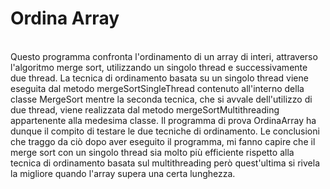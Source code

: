 <B> Ordina Array </B>
=====================
<BR>
Questo programma confronta l'ordinamento di un array di interi, attraverso l'algoritmo merge sort, utilizzando un singolo thread e successivamente due thread. 
La tecnica di ordinamento basata su un singolo thread viene eseguita dal metodo mergeSortSingleThread contenuto all'interno della classe MergeSort mentre la seconda tecnica, che si avvale
dell'utilizzo di due thread, viene realizzata dal metodo mergeSortMultithreading appartenente alla medesima classe. Il programma di prova OrdinaArray ha dunque il compito
di testare le due tecniche di ordinamento. 
Le conclusioni che traggo da ciò dopo aver eseguito il programma, mi fanno capire che il merge sort con un singolo thread sia molto più efficiente rispetto alla tecnica
di ordinamento basata sul multithreading però quest'ultima si rivela la migliore quando l'array supera una certa lunghezza.
